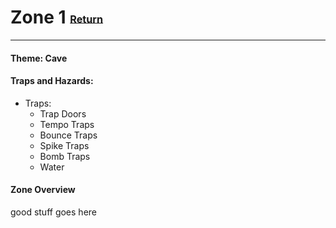 # Zone 1 <small><sub><sup>[Return](.)</sup></sub></small>
---
#### __Theme:__ Cave

#### __Traps and Hazards:__
* Traps: 
  * Trap Doors
  * Tempo Traps
  * Bounce Traps
  * Spike Traps
  * Bomb Traps
  * Water

#### __Zone Overview__

good stuff goes here